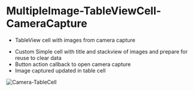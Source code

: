 # MultipleImage-TableViewCell-CameraCapture

* TableView cell with images from camera capture 
- Custom Simple cell with title and stackview of images and prepare for reuse to clear data
- Button action callback to open camera capture 
- Image captured updated in table cell

![Camera-TableCell](https://user-images.githubusercontent.com/23718584/70012170-bfdf9e80-15c7-11ea-9235-daf9618c82dd.png)
